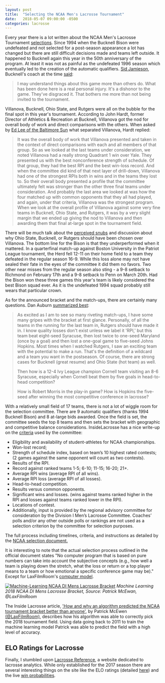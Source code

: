 ```yaml
---
layout: post
title:  "Selecting the NCAA Men's Lacrosse Tournament"
date:   2018-05-07 09:00:00 -0500
categories: lacrosse
---
```


Every year there is a lot written about the NCAA Men's Lacrosse Tournament [selections](http://assets.insidelacrosse.com/docs/2018_NCAA_Mens.pdf). Since 1994 when the Bucknell Bison were undefeated and not selected for a post-season appearance a lot has changed but there are still difficult decisions made and teams left outside. It happened to Bucknell again this year in the 50th anniversary of the program. At least it was not as painful as the undefeated 1996 season which eventually led to the creation of the automatic qualifiers. [Sid Jamieson](https://en.wikipedia.org/wiki/Sid_Jamieson), Bucknell's coach at the time [said](https://www.nytimes.com/1996/05/12/sports/lacrosse-12-games-12-victories-1-snub.html):

> I may understand things about this game more than others do. What has been done here is a real personal injury. It's a dishonor to the game. They've disgraced it. That bothers me more than not being invited to the tournament.

Villanova, Bucknell, Ohio State, and Rutgers were all on the bubble for the final spot in this year's tournament. According to John Hardt, former Director of Athletics & Recreation at Bucknell, Villanova got the nod for overall body of work and direct comparisons with the others. When asked by [Ed Lee of the Baltimore Sun](http://www.baltimoresun.com/sports/lacrosse-blog/bs-sp-john-hardt-qa-mens-lacrosse-20180506-story.html) what separated Villanova, Hardt replied:

> It was the overall body of work that Villanova presented and taken in the context of direct comparisons with each and all members of that group. So as we looked at the last teams under consideration, we noted Villanova had a really strong Quadrant 1 win over Yale. They presented us with the best nonconference strength of schedule. Of that group, they had the best RPI and the best win-loss record. And when the committee did kind of that next layer of drill-down, Villanova had one of the strongest RPIs both in wins and in the teams they lost to. So their overall body presented a profile that the committee ultimately felt was stronger than the other three final teams under consideration. And probably the last area we looked at was how the four matched up with common opponents that they all had played, and again, under that criteria, Villanova was the strongest program. When we look at the overall profile of Villanova against some very fine teams in Bucknell, Ohio State, and Rutgers, it was by a very slight margin that we ended up giving the nod to Villanova and then awarding them that final at-large spot in the tournament field.

There will be much talk about the [perceived snubs](http://www.insidelacrosse.com/article/2018-ncaa-tournament-reaction-snubs-and-surprises/52194) and discussion about why Ohio State, Bucknell, or Rutgers should have been chosen over Villanova. The bottom line for the Bison is that they underperformed when it mattered. In a quarterfinal match-up against Boston University in the Patriot League tournament, the Herd fell 12-11 on their home field to a team they defeated in the regular season 16-9. While this loss alone may not have sealed their fate in the eyes of the committee it did them no favors. Two other near misses from the regular season also sting - a 9-8 setback to Richmond on February 17th and a 9-8 setback to Penn on March 20th. Had the Bison won these three games this year's team is likely considered the best Bison squad ever. As it is the undefeated 1994 squad probably still wears that particular crown.

As for the announced bracket and the match-ups, there are certainly many questions. Dan Auburn [summarized best](http://www.insidelacrosse.com/article/2018-ncaa-tournament-reaction-snubs-and-surprises/52194):

> As excited as I am to see so many riveting match-ups, I have some many gripes with the bracket at first glance. Personally, of all the teams in the running for the last team in, Rutgers should have made it in. I know quality losses don't exist unless we label it 'RPI,' but this team beat eight-seed Syracuse, then lost twice to one-seed Maryland (once by a goal) and then lost a one-goal game to five-seed Johns Hopkins. Most times when I watched Rutgers, I saw an exciting team with the potential to make a run. That's the definition of a wildcard and a team you want in the postseason. Of course, there are strong cases for Bucknell (great resume) and Ohio State (hot team) as well. 
 > 
 > Then how is a 12-4 Ivy League champion Cornell team visiting an 8-6 Syracuse, especially when Cornell beat them by five goals in head-to-head competition? 
 > 
 > How is Robert Morris in the play-in game? How is Hopkins the five-seed after winning the most competitive conference in lacrosse?

With a relatively small field of 17 teams, there is not a lot of wiggle room for the selection committee. There are 9 automatic qualifiers (thanks 1994 Bucknell Bison) and 8 at-large bids awarded. Once the field is set, the committee seeds the top 8 teams and then sets the bracket with geographic and competitive balance considerations. InsideLacrosse has a nice write-up on the [criteria](http://www.insidelacrosse.com/article/how-is-the-ncaa-di-men-s-lacrosse-bracket-selected/52177) used by the committee:

- Eligibility and availability of student-athletes for NCAA championships.
- Won-lost record;
- Strength of schedule index, based on team’s 10 highest rated contests; (2 games against the same opponent will count as two contests).
- Results of the RPI.
- Record against ranked teams 1-5; 6-10; 11-15; 16-20; 21+.
- Average RPI wins (average RPI of all wins).
- Average RPI loss (average RPI of all losses).
- Head-to-head competition.
- Results versus common opponents.
- Significant wins and losses. (wins against teams ranked higher in the RPI and losses against teams ranked lower in the RPI).
- Locations of contest.
- Additionally, input is provided by the regional advisory committee for consideration by the Division I Men’s Lacrosse Committee. Coaches’ polls and/or any other outside polls or rankings are not used as a selection criterion by the committee for selection purposes.

The full process including timelines, criteria, and instructions as detailed by the [NCAA selection document.](http://assets.insidelacrosse.com/docs/di-men-lax-selection_process.pdf)

It is interesting to note that the actual selection process outlined in the official document states "No computer program that is based on pure numbers can take into account the subjective concepts (e.g., how well a team is playing down the stretch, what the loss or return or a top player means to a team or how emotional a specific conference game may be)." Except for LaxFilmRoom's [computer model](https://twitter.com/LaxFilmRoom/status/993306626634510336).

[![Machine-Learning NCAA DI Mens Lacrosse Bracket](https://pbs.twimg.com/media/DcjvDUxWsAA63of.jpg)](https://pbs.twimg.com/media/DcjvDUxWsAA63of.jpg)
<cite>Machine Learning 2018 NCAA DI Mens Lacrosse Bracket, Source: Patrick McEwan, @LaxFilmRoom</cite>

The Inside Lacrosse article, ['How and why an algorithm predicted the NCAA tournament bracket better than anyone'](http://www.insidelacrosse.com/article/how-and-why-an-algorithm-predicted-the-ncaa-tournament-bracket-better-than-anyone/52207), by Patrick McEwen [(@LaxFilmRoom)](https://twitter.com/LaxFilmRoom), describes how his algorithm was able to correctly pick the 2018 tournament field. Using data going back to 2011 to train the machine learning model Patrick was able to predict the field with a high level of accuracy.

## ELO Ratings for Lacrosse

Finally, I stumbled upon [Lacrosse Reference](https://lacrossereference.com/), a website dedicated to lacrosse analytics. While only established for the 2017 season there are several interesting things on the site like the ELO ratings (detailed [here](https://lacrossereference.com/2017/04/25/introducing-elo-college-lacrosse/)) and the live [win probabilities](https://lacrossereference.com/game-win-probabilities/cornell_syracuse_20180513/).
